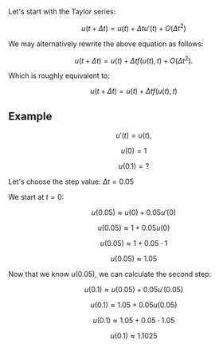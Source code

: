 Let's start with the Taylor series:

$$ u(t+\Delta t)=u(t)+\Delta t u'(t) + O(\Delta t^2) $$

We may alternatively rewrite the above equation as follows:

$$ u(t+\Delta t)=u(t)+ \Delta t f(u(t),t)+ O(\Delta t^2).$$

Which is roughly equivalent to:

$$ u(t+\Delta t)=u(t)+ \Delta t f(u(t),t)$$

## Example

$$ u'(t)=u(t),$$

$$ u(0)=1$$

$$u(0.1)=?$$

Let's choose the step value: $\Delta t = 0.05$

We start at $t=0$:

$$  u(0.05) \approx u(0)+0.05u'(0) $$

$$  u(0.05) \approx1+0.05u(0) $$

$$  u(0.05) \approx1+0.05 \cdot 1 $$

$$  u(0.05) \approx 1.05 $$

Now that we know $u(0.05)$, we can calculate the second step:

$$  u(0.1) \approx u(0.05)+0.05u'(0.05) $$

$$  u(0.1) \approx1.05+0.05u(0.05) $$

$$  u(0.1) \approx1.05+0.05 \cdot 1.05 $$

$$  u(0.1) \approx 1.1025 $$
